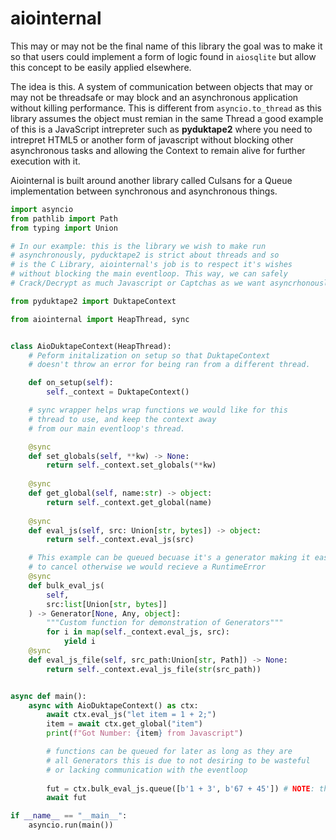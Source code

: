 # aiointernal
This may or may not be the final name of this library the goal was
to make it so that users could implement a form of logic found in 
`aiosqlite` but allow this concept to be easily applied elsewhere.

The idea is this. A system of communication between objects that 
may or may not be threadsafe or may block and an asynchronous 
application without killing performance. This is different from 
`asyncio.to_thread` as this library assumes the object must remian 
in the same Thread a good example of this is a JavaScript intrepreter 
such as __pyduktape2__ where you need to intrepret HTML5 or another form 
of javascript without blocking other asynchronous tasks and allowing the 
Context to remain alive for further execution with it. 

Aiointernal is built around another library called Culsans for a Queue 
implementation between synchronous and asynchronous things.


```python
import asyncio
from pathlib import Path
from typing import Union

# In our example: this is the library we wish to make run 
# asynchronously, pyducktape2 is strict about threads and so 
# is the C Library, aiointernal's job is to respect it's wishes 
# without blocking the main eventloop. This way, we can safely
# Crack/Decrypt as much Javascript or Captchas as we want asyncrhonously. 

from pyduktape2 import DuktapeContext

from aiointernal import HeapThread, sync


class AioDuktapeContext(HeapThread):
    # Peform initalization on setup so that DuktapeContext 
    # doesn't throw an error for being ran from a different thread.

    def on_setup(self):
        self._context = DuktapeContext()

    # sync wrapper helps wrap functions we would like for this 
    # thread to use, and keep the context away 
    # from our main eventloop's thread. 

    @sync
    def set_globals(self, **kw) -> None:
        return self._context.set_globals(**kw)
    
    @sync
    def get_global(self, name:str) -> object:
        return self._context.get_global(name)
    
    @sync
    def eval_js(self, src: Union[str, bytes]) -> object:
        return self._context.eval_js(src)

    # This example can be queued becuase it's a generator making it easy
    # to cancel otherwise we would recieve a RuntimeError
    @sync 
    def bulk_eval_js(
        self, 
        src:list[Union[str, bytes]]
    ) -> Generator[None, Any, object]:
        """Custom function for demonstration of Generators"""
        for i in map(self._context.eval_js, src):
            yield i
    @sync
    def eval_js_file(self, src_path:Union[str, Path]) -> None:
        return self._context.eval_js_file(str(src_path))


async def main():
    async with AioDuktapeContext() as ctx:
        await ctx.eval_js("let item = 1 + 2;")
        item = await ctx.get_global("item")
        print(f"Got Number: {item} from Javascript")

        # functions can be queued for later as long as they are 
        # all Generators this is due to not desiring to be wasteful 
        # or lacking communication with the eventloop
        
        fut = ctx.bulk_eval_js.queue([b'1 + 3', b'67 + 45']) # NOTE: this will transform into a List[object] due to its implementation.
        await fut

if __name__ == "__main__":
    asyncio.run(main())
```


